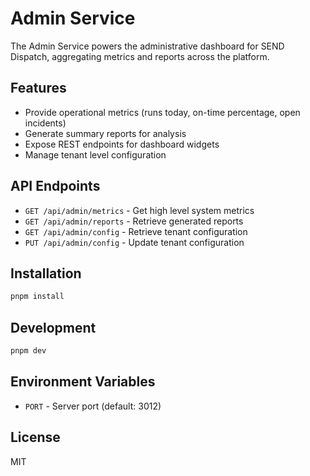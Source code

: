 # Admin Service

The Admin Service powers the administrative dashboard for SEND Dispatch, aggregating metrics and reports across the platform.

## Features

- Provide operational metrics (runs today, on-time percentage, open incidents)
- Generate summary reports for analysis
- Expose REST endpoints for dashboard widgets
- Manage tenant level configuration

## API Endpoints

- `GET /api/admin/metrics` - Get high level system metrics
- `GET /api/admin/reports` - Retrieve generated reports
- `GET /api/admin/config` - Retrieve tenant configuration
- `PUT /api/admin/config` - Update tenant configuration

## Installation

```bash
pnpm install
```

## Development

```bash
pnpm dev
```

## Environment Variables

- `PORT` - Server port (default: 3012)

## License

MIT
